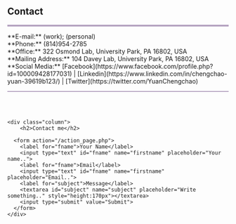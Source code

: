 ## Contact
<hr style="height:4px;border-width:0;color:gray;background-color:#B3A1BF">
**E-mail:** <cxy52@psu.edu> (work); <yuancc95@outlook.com> (personal)<br /> 
**Phone:** (814)954-2785<br /> 
**Office:** 322 Osmond Lab, University Park, PA 16802, USA<br /> 
**Mailing Address:** 104 Davey Lab, University Park, PA 16802, USA<br /> 
**Social Media:** [Facebook](https://www.facebook.com/profile.php?id=100009428177031) | [Linkedin](https://www.linkedin.com/in/chengchao-yuan-39619b123/) | [Twitter](https://twitter.com/YuanChengchao)

<hr style="height:2px;border-width:0;color:gray;background-color:#B3A1BF">
 
<br />
<br />

<div class="container">
  <div class="row">

    <div class="column">
        <h2>Contact me</h2>

      <form action="/action_page.php">
        <label for="fname">Your Name</label>
        <input type="text" id="fname" name="firstname" placeholder="Your name..">
        <label for="fname">Email</label>
        <input type="text" id="fname" name="firstname" placeholder="Email..">
        <label for="subject">Message</label>
        <textarea id="subject" name="subject" placeholder="Write something.." style="height:170px"></textarea>
        <input type="submit" value="Submit">
      </form>
    </div>
  </div>
</div>












